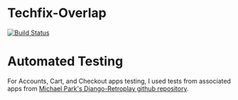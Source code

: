 # Techfix-Overlap

[![Build Status](https://travis-ci.org/TommyJackson85/techfix_overlap.svg?branch=master)](https://travis-ci.org/TommyJackson85/techfix_overlap)

# Automated Testing

For Accounts, Cart, and Checkout apps testing, I used tests from associated apps from [Michael Park's Django-Retroplay github repository](https://github.com/mparkcode/django-retroplay).

